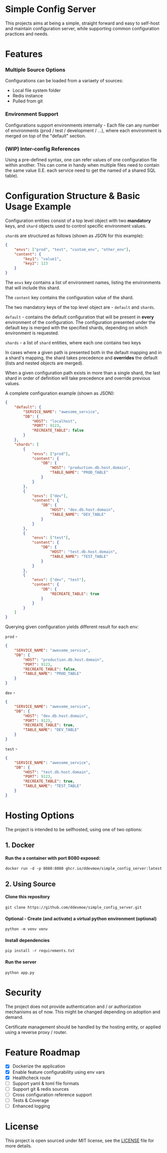 # Simple Config Server

This projects aims at being a simple, straight forward and easy to self-host and maintain configuration server, while supporting common configuration practices and needs.

# Features

### Multiple Source Options
Configurations can be loaded from a variaety of sources:
* Local file system folder
* Redis instance
* Pulled from git

### Environment Support
Configurations support environments internally -
Each file can any number of environments (prod / test / development / ...), where each environment is merged _on top_ of the "default" section.

### (WIP) Inter-config References
Using a pre-defined syntax, one can refer values of one configuration file within another. This can come in handy when multiple files need to contain the same value (I.E. each service need to get the named of a shared SQL table).

# Configuration Structure & Basic Usage Example

Configuration entities consist of a top level object with two **mandatory** keys, and `shard` objects used to control specific environment values.

`shard`s are structured as follows (shown as JSON for this example):

```JSON
{
    "envs": ["prod", "test", "custom_env", "other_env"],
    "content": {
        "key1": "value1",
        "key2": 123
    }
}
```

The `envs` key contains a list of environment names, listing the environments that will include this shard.

The `content` key contains the configuration value of the shard.


The two mandatory keys of the top level object are - `default` and `shards`.

`default` - contains the default configuration that will be present in __every__ environment of the configuration. The configuration presented under the default key is merged with the specified shards, depending on which environment is requested.

`shards` - a list of `shard` entities, where each one contains two keys

In cases where a given path is presented both in the default mapping and in a shard's mapping, the shard takes precedence and **overrides** the default (lists and nested objects are merged).

When a given configuration path exists in more than a single shard, the last shard in order of definition will take precedence and override previous values.

A complete configuration example (shown as JSON):

```JSON
{
    "default": {
        "SERVICE_NAME": "awesome_service",
        "DB": {
            "HOST": "localhost",
            "PORT": 9123,
            "RECREATE_TABLE": false
        }
    },
    "shards": [
        {
            "envs": ["prod"],
            "content": {
                "DB": {
                    "HOST": "production.db.host.domain",
                    "TABLE_NAME": "PROD_TABLE"
                }
            }
        },
        {
            "envs": ["dev"],
            "content": {
                "DB": {
                    "HOST": "dev.db.host.domain",
                    "TABLE_NAME": "DEV_TABLE"
                }
            }
        },
        {
            "envs": ["test"],
            "content": {
                "DB": {
                    "HOST": "test.db.host.domain",
                    "TABLE_NAME": "TEST_TABLE"
                }
            }
        },
        {
            "envs": ["dev", "test"],
            "content": {
                "DB": {
                    "RECREATE_TABLE": true
                }
            }
        }
    ]
}
```

Querying given configuration yields different result for each env:

`prod` -
```JSON
{
    "SERVICE_NAME": "awesome_service",
    "DB": {
        "HOST": "production.db.host.domain",
        "PORT": 9123,
        "RECREATE_TABLE": false,
        "TABLE_NAME": "PROD_TABLE"
    }
}
```

`dev` -
```JSON
{
    "SERVICE_NAME": "awesome_service",
    "DB": {
        "HOST": "dev.db.host.domain",
        "PORT": 9123,
        "RECREATE_TABLE": true,
        "TABLE_NAME": "DEV_TABLE"
    }
}
```

`test` -
```JSON
{
    "SERVICE_NAME": "awesome_service",
    "DB": {
        "HOST": "test.db.host.domain",
        "PORT": 9123,
        "RECREATE_TABLE": true,
        "TABLE_NAME": "TEST_TABLE"
    }
}
```

# Hosting Options

The project is intended to be selfhosted, using one of two options:

## 1. Docker

#### Run the a container with port 8080 exposed:
`docker run -d -p 8080:8080 ghcr.io/ddevmoe/simple_config_server:latest`

## 2. Using Source

#### Clone this repository

`git clone https://github.com/ddevmoe/simple_config_server.git`

#### Optional - Create (and activate) a virtual python environment (optional)

`python -m venv venv`

#### Install dependencies

`pip install -r requirements.txt`

#### Run the server

`python app.py`


# Security

The project does not provide authentication and / or authorization mechanisms as of now. This might be changed depending on adoption and demand.

Certificate management should be handled by the hosting entity, or applied using a reverse proxy / router.

# Feature Roadmap
- [x] Dockerize the application
- [x] Enable feature configurability using env vars
- [x] Healthcheck route
- [ ] Support yaml & toml file formats
- [ ] Support git & redis sources
- [ ] Cross configuration reference support
- [ ] Tests & Coverage
- [ ] Enhanced logging

# License

This project is open sourced under MIT license, see the [LICENSE](LICENSE) file for more details.
